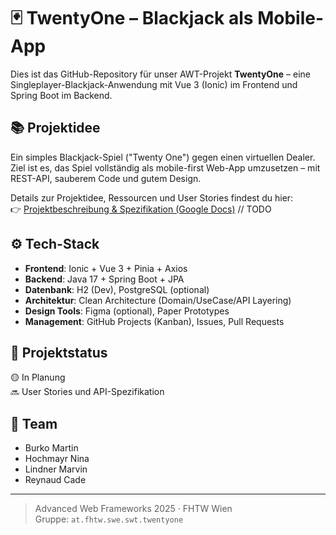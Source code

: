 # 🃏 TwentyOne – Blackjack als Mobile-App

Dies ist das GitHub-Repository für unser AWT-Projekt **TwentyOne** – eine Singleplayer-Blackjack-Anwendung mit Vue 3 (Ionic) im Frontend und Spring Boot im Backend.

## 📚 Projektidee

Ein simples Blackjack-Spiel ("Twenty One") gegen einen virtuellen Dealer.  
Ziel ist es, das Spiel vollständig als mobile-first Web-App umzusetzen – mit REST-API, sauberem Code und gutem Design.

Details zur Projektidee, Ressourcen und User Stories findest du hier:  
👉 [Projektbeschreibung & Spezifikation (Google Docs)](https://docs.google.com/...) // TODO

## ⚙️ Tech-Stack

- **Frontend**: Ionic + Vue 3 + Pinia + Axios
- **Backend**: Java 17 + Spring Boot + JPA
- **Datenbank**: H2 (Dev), PostgreSQL (optional)
- **Architektur**: Clean Architecture (Domain/UseCase/API Layering)
- **Design Tools**: Figma (optional), Paper Prototypes
- **Management**: GitHub Projects (Kanban), Issues, Pull Requests

## 🚧 Projektstatus

🟡 In Planung  
🔜 User Stories und API-Spezifikation

## 👥 Team

- Burko Martin
- Hochmayr Nina
- Lindner Marvin
- Reynaud Cade

---

> Advanced Web Frameworks 2025 · FHTW Wien  
> Gruppe: `at.fhtw.swe.swt.twentyone`